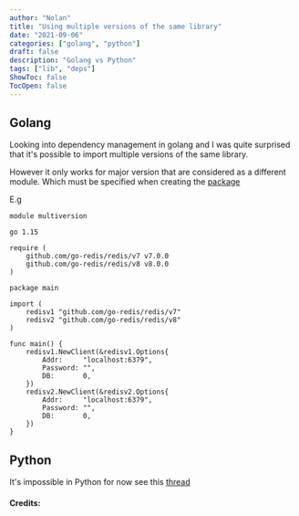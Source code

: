 ```yaml
---
author: "Nolan"
title: "Using multiple versions of the same library"
date: "2021-09-06"
categories: ["golang", "python"]
draft: false
description: "Golang vs Python"
tags: ["lib", "deps"]
ShowToc: false
TocOpen: false
---
```


## Golang

Looking into dependency management in golang and I was quite surprised that it's possible to import multiple versions of the same library.

However it only works for major version that are considered as a different module.
Which must be specified when creating the [package](https://github.com/go-redis/redis/blob/v7.0.1/go.mod#L1)

E.g

```golang
module multiversion

go 1.15

require (
	github.com/go-redis/redis/v7 v7.0.0
	github.com/go-redis/redis/v8 v8.0.0
)
```

```golang
package main

import (
	redisv1 "github.com/go-redis/redis/v7"
	redisv2 "github.com/go-redis/redis/v8"
)

func main() {
	redisv1.NewClient(&redisv1.Options{
		Addr:     "localhost:6379",
		Password: "",
		DB:       0,
	})
	redisv2.NewClient(&redisv2.Options{
		Addr:     "localhost:6379",
		Password: "",
		DB:       0,
	})
}
```

## Python

It's impossible in Python for now see this [thread](https://discuss.python.org/t/allowing-multiple-versions-of-same-python-package-in-pythonpath/2219)


#### Credits:

